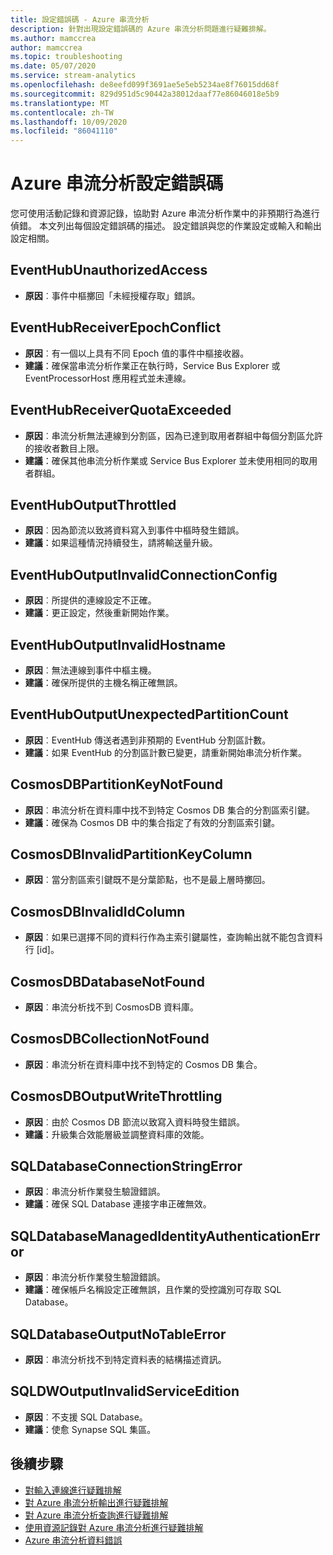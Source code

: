 ```yaml
---
title: 設定錯誤碼 - Azure 串流分析
description: 針對出現設定錯誤碼的 Azure 串流分析問題進行疑難排解。
ms.author: mamccrea
author: mamccrea
ms.topic: troubleshooting
ms.date: 05/07/2020
ms.service: stream-analytics
ms.openlocfilehash: de8eefd099f3691ae5e5eb5234ae8f76015dd68f
ms.sourcegitcommit: 829d951d5c90442a38012daaf77e86046018e5b9
ms.translationtype: MT
ms.contentlocale: zh-TW
ms.lasthandoff: 10/09/2020
ms.locfileid: "86041110"
---
```

# <a name="azure-stream-analytics-configuration-error-codes"></a>Azure 串流分析設定錯誤碼

您可使用活動記錄和資源記錄，協助對 Azure 串流分析作業中的非預期行為進行偵錯。 本文列出每個設定錯誤碼的描述。 設定錯誤與您的作業設定或輸入和輸出設定相關。

## <a name="eventhubunauthorizedaccess"></a>EventHubUnauthorizedAccess

* **原因**︰事件中樞擲回「未經授權存取」錯誤。

## <a name="eventhubreceiverepochconflict"></a>EventHubReceiverEpochConflict

* **原因**︰有一個以上具有不同 Epoch 值的事件中樞接收器。
* **建議**：確保當串流分析作業正在執行時，Service Bus Explorer 或 EventProcessorHost 應用程式並未連線。

## <a name="eventhubreceiverquotaexceeded"></a>EventHubReceiverQuotaExceeded

* **原因**︰串流分析無法連線到分割區，因為已達到取用者群組中每個分割區允許的接收者數目上限。
* **建議**：確保其他串流分析作業或 Service Bus Explorer 並未使用相同的取用者群組。

## <a name="eventhuboutputthrottled"></a>EventHubOutputThrottled

* **原因**︰因為節流以致將資料寫入到事件中樞時發生錯誤。
* **建議**：如果這種情況持續發生，請將輸送量升級。

## <a name="eventhuboutputinvalidconnectionconfig"></a>EventHubOutputInvalidConnectionConfig

* **原因**︰所提供的連線設定不正確。
* **建議**：更正設定，然後重新開始作業。

## <a name="eventhuboutputinvalidhostname"></a>EventHubOutputInvalidHostname

* **原因**︰無法連線到事件中樞主機。
* **建議**：確保所提供的主機名稱正確無誤。

## <a name="eventhuboutputunexpectedpartitioncount"></a>EventHubOutputUnexpectedPartitionCount

* **原因**︰EventHub 傳送者遇到非預期的 EventHub 分割區計數。
* **建議**：如果 EventHub 的分割區計數已變更，請重新開始串流分析作業。

## <a name="cosmosdbpartitionkeynotfound"></a>CosmosDBPartitionKeyNotFound

* **原因**︰串流分析在資料庫中找不到特定 Cosmos DB 集合的分割區索引鍵。
* **建議**：確保為 Cosmos DB 中的集合指定了有效的分割區索引鍵。

## <a name="cosmosdbinvalidpartitionkeycolumn"></a>CosmosDBInvalidPartitionKeyColumn

* **原因**︰當分割區索引鍵既不是分葉節點，也不是最上層時擲回。

## <a name="cosmosdbinvalididcolumn"></a>CosmosDBInvalidIdColumn

* **原因**︰如果已選擇不同的資料行作為主索引鍵屬性，查詢輸出就不能包含資料行 \[id]。

## <a name="cosmosdbdatabasenotfound"></a>CosmosDBDatabaseNotFound

* **原因**︰串流分析找不到 CosmosDB 資料庫。

## <a name="cosmosdbcollectionnotfound"></a>CosmosDBCollectionNotFound

* **原因**︰串流分析在資料庫中找不到特定的 Cosmos DB 集合。

## <a name="cosmosdboutputwritethrottling"></a>CosmosDBOutputWriteThrottling

* **原因**︰由於 Cosmos DB 節流以致寫入資料時發生錯誤。
* **建議**：升級集合效能層級並調整資料庫的效能。

## <a name="sqldatabaseconnectionstringerror"></a>SQLDatabaseConnectionStringError

* **原因**︰串流分析作業發生驗證錯誤。
* **建議**：確保 SQL Database 連接字串正確無效。

## <a name="sqldatabasemanagedidentityauthenticationerror"></a>SQLDatabaseManagedIdentityAuthenticationError

* **原因**︰串流分析作業發生驗證錯誤。 
* **建議**：確保帳戶名稱設定正確無誤，且作業的受控識別可存取 SQL Database。

## <a name="sqldatabaseoutputnotableerror"></a>SQLDatabaseOutputNoTableError

* **原因**︰串流分析找不到特定資料表的結構描述資訊。

## <a name="sqldwoutputinvalidserviceedition"></a>SQLDWOutputInvalidServiceEdition

* **原因**︰不支援 SQL Database。
* **建議**：使愈 Synapse SQL 集區。

## <a name="next-steps"></a>後續步驟

* [對輸入連線進行疑難排解](stream-analytics-troubleshoot-input.md)
* [對 Azure 串流分析輸出進行疑難排解](stream-analytics-troubleshoot-output.md)
* [對 Azure 串流分析查詢進行疑難排解](stream-analytics-troubleshoot-query.md)
* [使用資源記錄對 Azure 串流分析進行疑難排解](stream-analytics-job-diagnostic-logs.md)
* [Azure 串流分析資料錯誤](data-errors.md)
